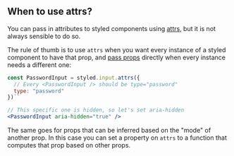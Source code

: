 ## When to use attrs?

You can pass in attributes to styled components using [attrs](/docs/basics#attaching-additional-props), but it is not always sensible to do so.

The rule of thumb is to use `attrs` when you want every instance of a styled component to have that prop, and [pass props](/docs/basics#passed-props) directly when every instance needs a different one:

```jsx
const PasswordInput = styled.input.attrs({
  // Every <PasswordInput /> should be type="password"
  type: "password"
})``

// This specific one is hidden, so let's set aria-hidden
<PasswordInput aria-hidden="true" />
```

The same goes for props that can be inferred based on the "mode" of another prop. In this case you can set a property on `attrs` to a function that computes that prop based on other props.
